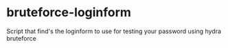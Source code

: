 # bruteforce-loginform
Script that find's the loginform to use for testing your password using hydra bruteforce
